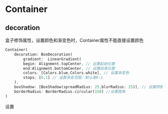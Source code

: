 # Container

## decoration
盒子修饰属性，设置颜色和渐变色时，Container属性不能直接设置颜色
```dart
Container(
    decoration: BoxDecoration(
        gradient:  LinearGradient( 
        begin: Alignment.topCenter, // 设置起始位置
        end:Alignment.bottomCenter, // 设置结束位置
        colors: [Colors.blue,Colors.white], // 设置渐变色
        stops: [0,1] // 设置渐变范围，默认是0-1
    ),
    boxShadow: [BoxShadow(spreadRadius: 25,blurRadius: 25)], // 设置阴影
    borderRadius: BorderRadius.circular(150) //设置圆角
)
```

设置